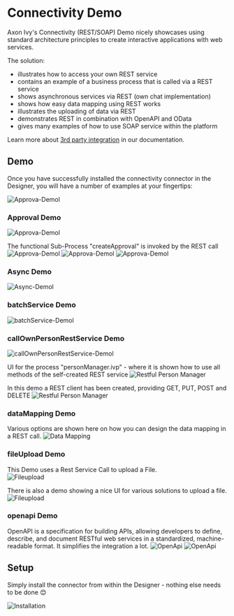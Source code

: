 # Connectivity Demo
Axon Ivy's Connectivity (REST/SOAP) Demo nicely showcases using standard architecture principles to create interactive
applications with web services.

The solution:
 
- illustrates how to access your own REST service
- contains an example of a business process that is called via a REST service
- shows asynchronous services via REST (own chat implementation)
- shows how easy data mapping using REST works
- illustrates the uploading of data via REST
- demonstrates REST in combination with OpenAPI and OData
- gives many examples of how to use SOAP service within the platform

Learn more about [3rd party integration](https://developer.axonivy.com/doc/9/concepts/3rd-party-integration/index.html) in our documentation.


## Demo

Once you have successfully installed the connectivity connector in the Designer, you will have a number of examples at your fingertips:

![Approva-Demol](connectivity-overview.png)

### Approval Demo
![Approva-Demol](connectivity-approval1.png)

The functional Sub-Process "createApproval" is invoked by the REST call
![Approva-Demol](connectivity-approval2.png)
![Approva-Demol](connectivity-approval3.png)
![Approva-Demol](connectivity-approval4.png)

### Async Demo
![Async-Demol](connectivity-async1.png)

### batchService Demo
![batchService-Demol](connectivity-batch1.png)

### callOwnPersonRestService Demo
![callOwnPersonRestService-Demol](connectivity-person1.png)

UI for the process "personManager.ivp" - where it is shown how to use all methods of the self-created REST service
![Restful Person Manager](connectivity-person2.png)

In this demo a REST client has been created, providing GET, PUT, POST and DELETE 
![Restful Person Manager](connectivity-person3.png)

### dataMapping Demo
Various options are shown here on how you can design the data mapping in a REST call.
![Data Mapping](connectivity-datamapping1.png)

### fileUpload Demo
This Demo uses a Rest Service Call to upload a File.  
![Fileupload](connectivity-upload1.png)

There is also a demo showing a nice UI for various solutions to upload a file.
![Fileupload](connectivity-upload2.png)

### openapi Demo

OpenAPI is a specification for building APIs, allowing developers to define, describe, and document RESTful web services in a standardized, machine-readable format. It simplifies the integration a lot.
![OpenApi](connectivity-openapi1.png)
![OpenApi](connectivity-openapi2.png)

## Setup

Simply install the connector from within the Designer - nothing else needs to be done :blush:
  
![Installation](connectivity-installation.png)
